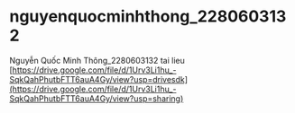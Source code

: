 # nguyenquocminhthong_2280603132
Nguyễn Quốc Minh Thông_2280603132
tai lieu
[https://drive.google.com/file/d/1Urv3Li1hu_-SqkQahPhutbFTT6auA4Gy/view?usp=drivesdk](https://drive.google.com/file/d/1Urv3Li1hu_-SqkQahPhutbFTT6auA4Gy/view?usp=sharing)
